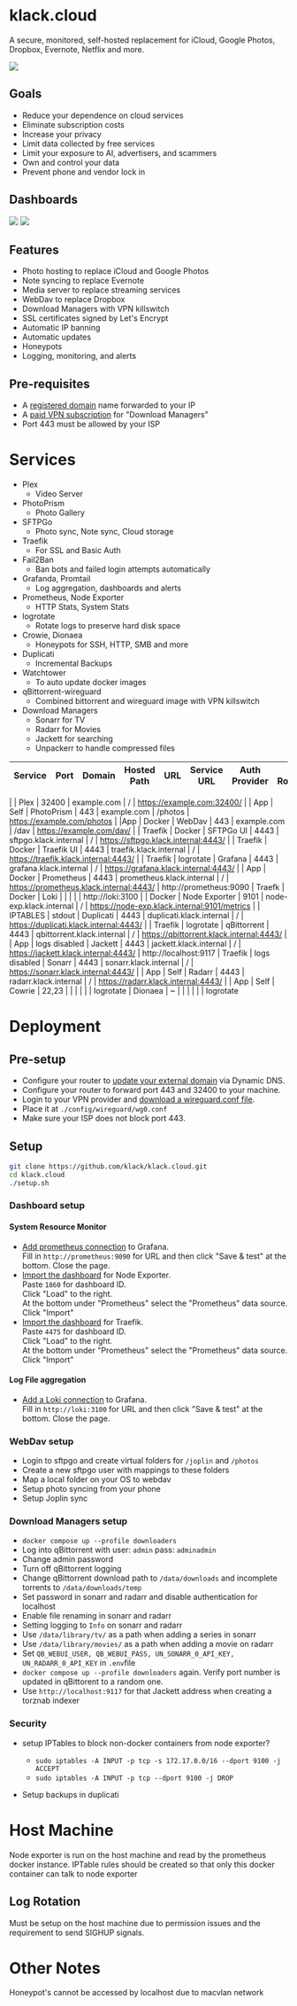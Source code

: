 # klack.cloud
A secure, monitored, self-hosted replacement for iCloud, Google Photos, Dropbox, Evernote, Netflix and more.

![](./assets/diagram.png)
## Goals
- Reduce your dependence on cloud services
- Eliminate subscription costs
- Increase your privacy
- Limit data collected by free services
- Limit your exposure to AI, advertisers, and scammers
- Own and control your data
- Prevent phone and vendor lock in
## Dashboards
![](./assets/dashboard2.png)
![](./assets/dashboard3.png)

## Features
- Photo hosting to replace iCloud and Google Photos
- Note syncing to replace Evernote
- Media server to replace streaming services
- WebDav to replace Dropbox
- Download Managers with VPN killswitch
- SSL certificates signed by Let's Encrypt
- Automatic IP banning
- Automatic updates
- Honeypots 
- Logging, monitoring, and alerts

## Pre-requisites
- A [registered domain](https://www.namecheap.com/) name forwarded to your IP
- A [paid VPN subscription](https://protonvpn.com/) for "Download Managers"
- Port 443 must be allowed by your ISP

# Services
- Plex
  - Video Server
- PhotoPrism
  - Photo Gallery
- SFTPGo
  - Photo sync, Note sync, Cloud storage
- Traefik
  - For SSL and Basic Auth
- Fail2Ban
  - Ban bots and failed login attempts automatically
- Grafanda, Promtail
  - Log aggregation, dashboards and alerts
- Prometheus, Node Exporter
  - HTTP Stats, System Stats
- logrotate
  - Rotate logs to preserve hard disk space
- Crowie, Dionaea
  - Honeypots for SSH, HTTP, SMB and more
- Duplicati
  - Incremental Backups
- Watchtower
  - To auto update docker images
- qBittorrent-wireguard
  - Combined bittorrent and wireguard image with VPN killswitch
- Download Managers
  - Sonarr for TV
  - Radarr for Movies
  - Jackett for searching
  - Unpackerr to handle compressed files

| Service | Port | Domain | Hosted Path | URL | Service URL | Auth Provider | Log Rotation
| --- | --- | --- | --- | --- | --- | --- | --- |
|
| Plex | 32400 | example.com | /   | https://example.com:32400/ | | App | Self
| PhotoPrism | 443 | example.com | /photos | https://example.com/photos | |App | Docker
| WebDav | 443 | example.com | /dav | https://example.com/dav/ | | Traefik | Docker
| SFTPGo UI | 4443 | sftpgo.klack.internal | /   | https://sftpgo.klack.internal:4443/ | | Traefik | Docker
| Traefik UI | 4443 | traefik.klack.internal | /   | https://traefik.klack.internal:4443/ | | Traefik | logrotate
| Grafana | 4443 | grafana.klack.internal | /   | https://grafana.klack.internal:4443/ | | App | Docker
| Prometheus | 4443 | prometheus.klack.internal | /   | https://prometheus.klack.internal:4443/ | http://prometheus:9090 | Traefk | Docker
| Loki | | | | | http://loki:3100 | | Docker
| Node Exporter | 9101 | node-exp.klack.internal | /   | https://node-exp.klack.internal:9101/metrics | | IPTABLES | stdout
| Duplicati | 4443 | duplicati.klack.internal | /   | https://duplicati.klack.internal:4443/ | | Traefik | logrotate
| qBittorrent | 4443 | qbittorrent.klack.internal | /   | https://qbittorrent.klack.internal:4443/ | | App | logs disabled
| Jackett | 4443 | jackett.klack.internal | /   | https://jackett.klack.internal:4443/ | http://localhost:9117 | Traefik | logs disabled
| Sonarr | 4443 | sonarr.klack.internal | /   | https://sonarr.klack.internal:4443/ | | App | Self
| Radarr | 4443 | radarr.klack.internal | /   | https://radarr.klack.internal:4443/ | | App | Self
| Cowrie | 22,23 | | | | | | logrotate
| Dionaea | ~ | | | | | | logrotate

# Deployment
## Pre-setup
- Configure your router to [update your external domain](https://www.namecheap.com/support/knowledgebase/subcategory/11/dynamic-dns/) via Dynamic DNS.
- Configure your router to forward port 443 and 32400 to your machine.
- Login to your VPN provider and [download a wireguard.conf file](https://protonvpn.com/support/wireguard-configurations/).
- Place it at `./config/wireguard/wg0.conf`
- Make sure your ISP does not block port 443.

## Setup
```bash
git clone https://github.com/klack/klack.cloud.git
cd klack.cloud
./setup.sh
```
### Dashboard setup
#### System Resource Monitor
- [Add prometheus connection](https://grafana.klack.internal:4443/connections/datasources/prometheus) to Grafana.  
  Fill in  `http://prometheus:9090` for URL and then click "Save & test" at the bottom. Close the page.
- [Import the dashboard](https://grafana.klack.internal:4443/dashboard/import) for Node Exporter.  
  Paste `1860` for dashboard ID.  
  Click "Load" to the right.  
  At the bottom under "Prometheus" select the "Prometheus" data source.  
  Click "Import"  
- [Import the dashboard](https://grafana.klack.internal:4443/dashboard/import) for Traefik.  
  Paste `4475` for dashboard ID.  
  Click "Load" to the right.  
  At the bottom under "Prometheus" select the "Prometheus" data source.  
  Click "Import"

#### Log File aggregation
- [Add a Loki connection](https://grafana.klack.internal:4443/connections/datasources/loki) to Grafana.  
  Fill in `http://loki:3100` for URL and then click "Save & test" at the bottom.  Close the page.


### WebDav setup
- Login to sftpgo and create virtual folders for `/joplin` and `/photos`
- Create a new sftpgo user with mappings to these folders
- Map a local folder on your OS to webdav
- Setup photo syncing from your phone
- Setup Joplin sync

### Download Managers setup
- `docker compose up --profile downloaders`
- Log into qBittorrent with user: `admin` pass: `adminadmin`
- Change admin password
- Turn off qBittorrent logging
- Change qBittorrent download path to `/data/downloads` and incomplete torrents to `/data/downloads/temp`
- Set password in sonarr and radarr and disable authentication for localhost
- Enable file renaming in sonarr and radarr
- Setting logging to `Info` on sonarr and radarr
- Use `/data/library/tv/` as a path when adding a series in sonarr
- Use `/data/library/movies/` as a path when adding a movie on radarr
- Set `QB_WEBUI_USER, QB_WEBUI_PASS, UN_SONARR_0_API_KEY, UN_RADARR_0_API_KEY` in `.env`file 
- `docker compose up --profile downloaders` again.  Verify port number is updated in qBittorent to a random one.
- Use `http://localhost:9117` for that Jackett address when creating a torznab indexer

### Security
- setup IPTables to block non-docker containers from node exporter?
    - `sudo iptables -A INPUT -p tcp -s 172.17.0.0/16 --dport 9100 -j ACCEPT`
    - `sudo iptables -A INPUT -p tcp --dport 9100 -j DROP`
  

- Setup backups in duplicati

# Host Machine
Node exporter is run on the host machine and read by the prometheus docker instance.  IPTable rules should be created so that only this docker container can talk to node exporter

## Log Rotation
Must be setup on the host machine due to permission issues and the requirement to send SIGHUP signals.  


# Other Notes
Honeypot's cannot be accessed by localhost due to macvlan network

